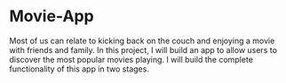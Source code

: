 # Movie-App
Most of us can relate to kicking back on the couch and enjoying a movie with friends and family. In this project, I will build an app to allow users to discover the most popular movies playing. I will build the complete functionality of this app in two stages.
